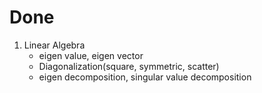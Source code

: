 # Done

1. Linear Algebra
    - eigen value, eigen vector
    - Diagonalization(square, symmetric, scatter)
    - eigen decomposition, singular value decomposition

